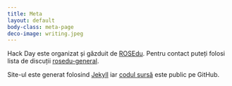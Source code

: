 ```yaml
---
title: Meta
layout: default
body-class: meta-page
deco-image: writing.jpeg
---
```


Hack Day este organizat și găzduit de [ROSEdu][]. Pentru contact puteți
folosi lista de discuții [rosedu-general][].

Site-ul este generat folosind [Jekyll][] iar [codul sursă][repo] este
public pe GitHub.

[ROSEdu]: http://www.rosedu.org/
[rosedu-general]: http://lists.rosedu.org/cgi-bin/mailman/listinfo/rosedu-general
[Jekyll]: http://jekyllrb.com/
[repo]: https://github.com/alex-morega/rosedu-hackday/
